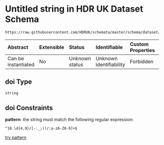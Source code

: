 # Untitled string in HDR UK Dataset Schema

```txt
https://raw.githubusercontent.com/HDRUK/schemata/master/schema/dataset/dataset.schema.json#/definitions/doi
```



| Abstract            | Extensible | Status         | Identifiable            | Custom Properties | Additional Properties | Access Restrictions | Defined In                                                                                        |
| :------------------ | :--------- | :------------- | :---------------------- | :---------------- | :-------------------- | :------------------ | :------------------------------------------------------------------------------------------------ |
| Can be instantiated | No         | Unknown status | Unknown identifiability | Forbidden         | Allowed               | none                | [dataset.schema.json*](../../../schema/dataset/latest/dataset.schema.json "open original schema") |

## doi Type

`string`

## doi Constraints

**pattern**: the string must match the following regular expression: 

```regexp
^10.\d{4,9}/[-._;()/:a-zA-Z0-9]+$
```

[try pattern](https://regexr.com/?expression=%5E10.%5Cd%7B4%2C9%7D%2F%5B-.\_%3B\(\)%2F%3Aa-zA-Z0-9%5D%2B%24 "try regular expression with regexr.com")

